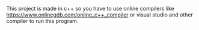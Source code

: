 This project is made in c++ so you have to use online compilers like https://www.onlinegdb.com/online_c++_compiler
or visual studio and other compiler to run this program.
